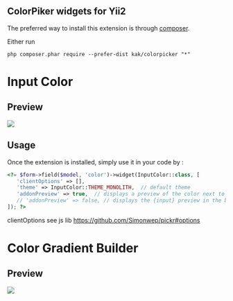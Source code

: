 ColorPiker widgets for Yii2
------------
The preferred way to install this extension is through [composer](http://getcomposer.org/download/).

Either run

```
php composer.phar require --prefer-dist kak/colorpicker "*"
```

# Input Color
Preview
-
<img src="https://docs.google.com/drawings/d/e/2PACX-1vRCbg40xLkOm-8lAMJUGgEuhkxRDEen1LwsgKd4Rv9zhXz5nH3w0tGfROMHfJhq8jpNmAOIyGFuYYpP/pub?w=314&h=542">

Usage
-
Once the extension is installed, simply use it in your code by  :
```php
<?= $form->field($model, 'color')->widget(InputColor::class, [
   'clientOptions' => [],
   'theme' => InputColor::THEME_MONOLITH,  // default theme
   'addonPreview' => true,  // displays a preview of the color next to the {input}
   // 'addonPreview' => false, // displays the {input} preview in the background and inverts the text color
]); ?>
```

clientOptions 
see js lib https://github.com/Simonwep/pickr#options


# Color Gradient Builder
Preview
-
<img src="https://docs.google.com/drawings/d/e/2PACX-1vT2rLoerezrSncmdxVtEOepJofNYt5-2sUZ81DtXF_hW7IgoJisKYQk-UX56xg0vSgpaRKsnmfkLkb7/pub?w=672&h=476">





